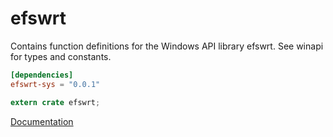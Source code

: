 # efswrt #
Contains function definitions for the Windows API library efswrt. See winapi for types and constants.

```toml
[dependencies]
efswrt-sys = "0.0.1"
```

```rust
extern crate efswrt;
```

[Documentation](https://retep998.github.io/doc/efswrt/)
